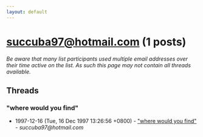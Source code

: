 ```yaml
---
layout: default
---
```


# succuba97@hotmail.com (1 posts)

_Be aware that many list participants used multiple email addresses over their time active on the list. As such this page may not contain all threads available._

## Threads

### "where would you find"
+ 1997-12-16 (Tue, 16 Dec 1997 13:26:56 +0800) - ["where would you find"](/archive/1997/12/328b852696aa35383806395ce482de2116f3598899a6615857a97e079158c28c) - _succuba97@hotmail.com_

